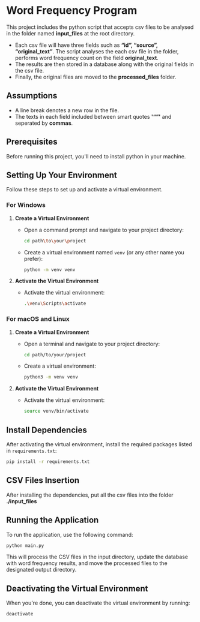 # Word Frequency Program

This project includes the python script that accepts csv files to be analysed in the folder named **input_files** at the root directory. 
 - Each csv file will have three fields such as **“id”, “source”, “original_text”**. The script analyses the each csv file in the folder, performs word frequency count on the field **original_text**.
 - The results are then stored in a database along with the original fields in the csv file.
 - Finally, the original files are moved to the **processed_files** folder.

## Assumptions

- A line break denotes a new row in the file.
- The texts in each field included between smart quotes **'“”'** and seperated by **commas**.

## Prerequisites

Before running this project, you'll need to install python in your machine.

## Setting Up Your Environment

Follow these steps to set up and activate a virtual environment.

### For Windows

1. **Create a Virtual Environment**
   - Open a command prompt and navigate to your project directory:
     ```bash
     cd path\to\your\project
     ```
   - Create a virtual environment named `venv` (or any other name you prefer):
     ```bash
     python -m venv venv
     ```

2. **Activate the Virtual Environment**
   - Activate the virtual environment:
     ```bash
     .\venv\Scripts\activate
     ```

### For macOS and Linux

1. **Create a Virtual Environment**
   - Open a terminal and navigate to your project directory:
     ```bash
     cd path/to/your/project
     ```
   - Create a virtual environment:
     ```bash
     python3 -m venv venv
     ```

2. **Activate the Virtual Environment**
   - Activate the virtual environment:
     ```bash
     source venv/bin/activate
     ```

## Install Dependencies

After activating the virtual environment, install the required packages listed in `requirements.txt`:

```bash
pip install -r requirements.txt
```

## CSV Files Insertion

After installing the dependencies, put all the csv files into the folder **./input_files**

## Running the Application

To run the application, use the following command:

```bash
python main.py
```

This will process the CSV files in the input directory, update the database with word frequency results, and move the processed files to the designated output directory.

## Deactivating the Virtual Environment

When you're done, you can deactivate the virtual environment by running:

```bash
deactivate
````